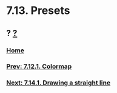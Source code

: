 # 7.13. Presets
## ? [?]()

### [Home](./00-home.md)
### [Prev: 7.12.1. Colormap](./07-12-01-colormap.md)
### [Next: 7.14.1. Drawing a straight line](./07-14-01-drawing-a-straight-line.md)
